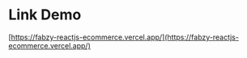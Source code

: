 # Link Demo
[https://fabzy-reactjs-ecommerce.vercel.app/](https://fabzy-reactjs-ecommerce.vercel.app/)
